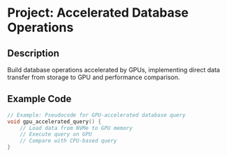 # Project: Accelerated Database Operations

## Description
Build database operations accelerated by GPUs, implementing direct data transfer from storage to GPU and performance comparison.

## Example Code
```cpp
// Example: Pseudocode for GPU-accelerated database query
void gpu_accelerated_query() {
    // Load data from NVMe to GPU memory
    // Execute query on GPU
    // Compare with CPU-based query
}
```
